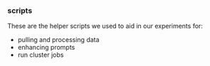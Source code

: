 ### scripts

These are the helper scripts we used to aid in our experiments for:
- pulling and processing data
- enhancing prompts
- run cluster jobs